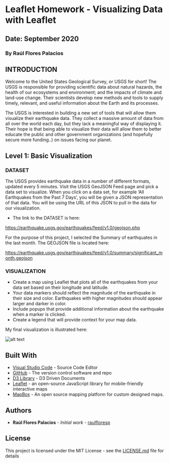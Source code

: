 # Leaflet Homework - Visualizing Data with Leaflet
## Date: September 2020
### By Raúl Flores Palacios

## INTRODUCTION 
Welcome to the United States Geological Survey, or USGS for short! The USGS is responsible for providing scientific data about natural hazards, the health of our ecosystems and environment; and the impacts of climate and land-use change. Their scientists develop new methods and tools to supply timely, relevant, and useful information about the Earth and its processes.

The USGS is interested in building a new set of tools that will allow them visualize their earthquake data. They collect a massive amount of data from all over the world each day, but they lack a meaningful way of displaying it. Their hope is that being able to visualize their data will allow them to better educate the public and other government organizations (and hopefully secure more funding..) on issues facing our planet.


## Level 1: Basic Visualization


### DATASET
The USGS provides earthquake data in a number of different formats, updated every 5 minutes. Visit the USGS GeoJSON Feed page and pick a data set to visualize. When you click on a data set, for example ‘All Earthquakes from the Past 7 Days’, you will be given a JSON representation of that data. You will be using the URL of this JSON to pull in the data for our visualization.

* The link to the DATASET is here:

https://earthquake.usgs.gov/earthquakes/feed/v1.0/geojson.php


For the purpose of this project, I selected the Summary of earthquates in the last month. The GEOJSON file is located here:

https://earthquake.usgs.gov/earthquakes/feed/v1.0/summary/significant_month.geojson


### VISUALIZATION
* Create a map using Leaflet that plots all of the earthquakes from your data set based on their longitude and latitude.
* Your data markers should reflect the magnitude of the earthquake in their size and color. Earthquakes with higher magnitudes should appear larger and darker in color.
* Include popups that provide additional information about the earthquake when a marker is clicked.
* Create a legend that will provide context for your map data.


My final visualization is illustrated here:



![alt text](https://github.com/raulfloresp/databootcamp/blob/master/D3-challenge/D3_data_journalism/images/final_chart.jpg?raw=true)



## Built With

* [Visual Studio Code](https://code.visualstudio.com/) - Source Code Editor
* [GitHub](https://github.com/) - The version control software and repo
* [D3 Library](https://d3js.org//) - D3 Driven Documents
* [Leaflet](https://leafletjs.com/) - an open-source JavaScript library for mobile-friendly interactive maps
* [MapBox](https://www.mapbox.com//) - An open source mapping platform for custom designed maps.


## Authors

* **Raúl Flores Palacios** - *Initial work* - [raulfloresp](https://github.com/raulfloresp/databootcamp)


## License
This project is licensed under the MIT License - see the [LICENSE.md](LICENSE.md) file for details
